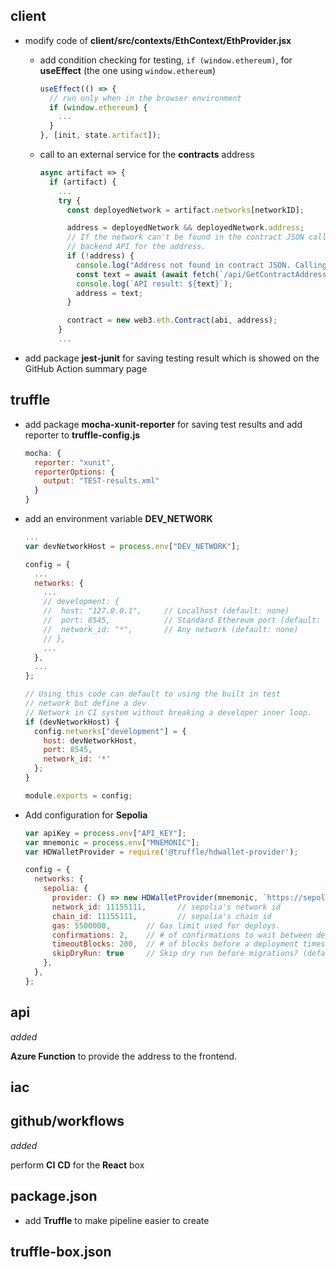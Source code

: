 ## client

- modify code of **client/src/contexts/EthContext/EthProvider.jsx**

  - add condition checking for testing, `if (window.ethereum)`, for **useEffect** (the one using `window.ethereum`)

    ```javascript
    useEffect(() => {
      // run only when in the browser environment
      if (window.ethereum) {
        ...
      }
    }, [init, state.artifact]);

  - call to an external service for the **contracts** address

    ```javascript
    async artifact => {
      if (artifact) {
        ...
        try {
          const deployedNetwork = artifact.networks[networkID];
    
          address = deployedNetwork && deployedNetwork.address;
          // If the network can't be found in the contract JSON call the
          // backend API for the address.
          if (!address) {
            console.log("Address not found in contract JSON. Calling backup api");
            const text = await (await fetch(`/api/GetContractAddress/?networkId=${networkID}`)).text();
            console.log(`API result: ${text}`);
            address = text;
          }
    
          contract = new web3.eth.Contract(abi, address);
        } 
        ...
    ```

- add package **jest-junit** for saving testing result which is showed on the GitHub Action summary page

## truffle

- add package **mocha-xunit-reporter** for saving test results and add reporter to **truffle-config.js**

  ```javascript
  mocha: {
    reporter: "xunit",
    reporterOptions: {
      output: "TEST-results.xml"
    }
  }
  ```

- add an environment variable **DEV_NETWORK**

  ```javascript
  ...
  var devNetworkHost = process.env["DEV_NETWORK"];
  
  config = {
    ...
    networks: {
      ...
      // development: {
      //  host: "127.0.0.1",     // Localhost (default: none)
      //  port: 8545,            // Standard Ethereum port (default: none)
      //  network_id: "*",       // Any network (default: none)
      // },
      ...
    },
    ...
  };
  
  // Using this code can default to using the built in test
  // network but define a dev 
  // Network in CI system without breaking a developer inner loop.
  if (devNetworkHost) {
    config.networks["development"] = {
      host: devNetworkHost,
      port: 8545,
      network_id: '*'
    };
  }
  
  module.exports = config;
  ```

- Add configuration for **Sepolia**
  ```javascript
  var apiKey = process.env["API_KEY"];
  var mnemonic = process.env["MNEMONIC"];
  var HDWalletProvider = require('@truffle/hdwallet-provider');

  config = {
    networks: {
      sepolia: {
        provider: () => new HDWalletProvider(mnemonic, `https://sepolia.infura.io/v3/${apiKey}`),
        network_id: 11155111,       // sepolia's network id
        chain_id: 11155111,         // sepolia's chain id
        gas: 5500000,        // Gas limit used for deploys.
        confirmations: 2,    // # of confirmations to wait between deployments. (default: 0)
        timeoutBlocks: 200,  // # of blocks before a deployment times out  (minimum/default: 50)
        skipDryRun: true     // Skip dry run before migrations? (default: false for public nets)
      },
    },
  };
  ```

## api

_added_

**Azure Function** to provide the address to the frontend.

## iac

## github/workflows

_added_

perform **CI** **CD** for the **React** box

## package.json

- add **Truffle** to make pipeline easier to create

## truffle-box.json

